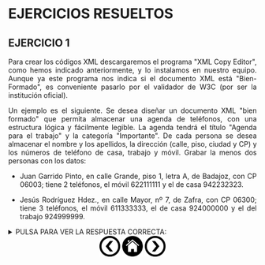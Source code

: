 <div align="justify">

# EJERCICIOS RESUELTOS

## EJERCICIO 1

 Para crear los códigos XML descargaremos el programa "XML Copy Editor", como hemos indicado anteriormente, y lo instalamos en nuestro equipo. Aunque ya este programa nos indica si el documento XML está "Bien-Formado", es conveniente pasarlo por el validador de W3C (por ser la institución oficial).

Un ejemplo es el siguiente. Se desea diseñar un documento XML "bien formado" que permita almacenar una agenda de teléfonos, con una estructura lógica y fácilmente legible. La agenda tendrá el título "Agenda para el trabajo" y la categoría "Importante". De cada persona se desea almacenar el nombre y los apellidos, la dirección (calle, piso, ciudad y CP) y los números de teléfono de casa, trabajo y móvil. Grabar la menos dos personas con los datos:

- Juan Garrido Pinto, en calle Grande, piso 1, letra A, de Badajoz, con CP 06003; tiene 2 teléfonos, el móvil 622111111 y el de casa 942232323.

- Jesús Rodríguez Hdez., en calle Mayor, nº 7, de Zafra, con CP 06300; tiene 3 teléfonos, el móvil 611333333, el de casa 924000000 y el del trabajo 924999999. 

<details>
	  <summary>PULSA PARA VER LA RESPUESTA CORRECTA:</summary>

```xml
<?xml version="1.0" encoding="iso-8859-1" standalone="yes" ?>
<!-- Documento XML: almacenamiento de una agenda personal -->
<agenda titulo="Agenda para el trabajo">
<categoria>Importante</categoria>
<persona>
<nombre>Juan</nombre>
<apellidos>Garrido Pinto</apellidos>
<direccion>
<calle numero="">Grande</calle>
<piso letra="A">1</piso>
<ciudad>Badajoz</ciudad>
<codigo_postal>06003</codigo_postal>
</direccion>
<telefonos>
<telmovil>622111111</telmovil>
<telcasa>942232323</telcasa>
<teltrabajo/> <!-- No tiene tfno del trabajo -->
</telefonos>
</persona>
<persona>
<nombre>Jesús</nombre>
<apellidos>Rodríguez Hdez.</apellidos>
<direccion>
<calle numero="7">Mayor</calle>
<!-- No tiene piso -->
<ciudad>Zafra</ciudad>
<codigo_postal>06300</codigo_postal>
</direccion>
<telefonos>
<telmovil>611333333</telmovil>
<telcasa>924000000</telcasa>
<teltrabajo>924999999</teltrabajo>
</telefonos>
</persona>
</agenda>
```

Como vemos, la etiqueta __<persona>__ no la hemos llamado __<persona1>, <persona2>__, etc. Sería un error. No es necesario numerar, ya que el orden en que se escriben las personas ya puede indicar su numeración.
No tenemos algunos datos, por ejemplo el teléfono del trabajo de la primera persona; en ese caso se puede poner el elemento vacío: __<teltrabajo/>__. Otra opción en esta situación es no incluir el elemento en cuestión (no escribirlo), como hemos hecho con el piso de la segunda persona, que simplemente no está puesto el elemento. Es aconsejable la primera opción, es decir ponerlo vacío. Lo mismo ocurre con los atributos, que pueden dejarse vacíos, como el número de la primera persona (numero=""), o no ponerlos.

Los comentarios colocados entre __<!-- ... -->__ no son obligatorios; se pueden utilizar como
notas aclaratorias.


	</details>

</div>

<div align="center">
    <a href="XML.md"><img src="../../img/before.png" alt="Etiquetas" style="width:42px;height:42px;"></a>
    <a href="README.md"><img src="../../img/home.png" alt="XML Home" style="width:42px;height:42px;"></a>
    <a href="ESPACIO_NOMBRES.md"><img src="../../img/next.png" alt="XML" style="width:42px;height:42px;"> 
</div>
